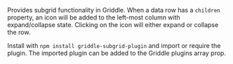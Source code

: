 Provides subgrid functionality in Griddle. When a data row has a `children`
property, an icon will be added to the left-most column with expand/collapse state.
Clicking on the icon will either expand or collapse the row.

Install with `npm install griddle-subgrid-plugin` and import or require the
plugin. The imported plugin can be added to the Griddle plugins array prop.

